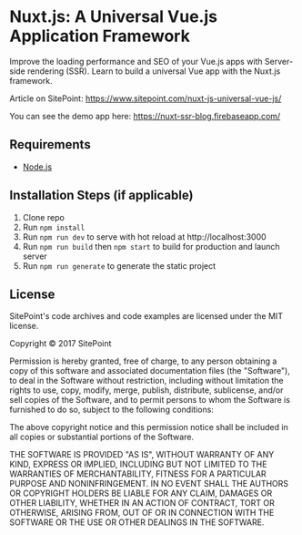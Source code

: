 # Nuxt.js: A Universal Vue.js Application Framework

Improve the loading performance and SEO of your Vue.js apps with Server-side rendering (SSR). Learn to build a universal Vue app with the Nuxt.js framework.

Article on SitePoint: https://www.sitepoint.com/nuxt-js-universal-vue-js/

You can see the demo app here: https://nuxt-ssr-blog.firebaseapp.com/

## Requirements

* [Node.js](http://nodejs.org/)

## Installation Steps (if applicable)

1. Clone repo
2. Run `npm install`
3. Run `npm run dev` to serve with hot reload at http://localhost:3000
4. Run `npm run build` then `npm start` to build for production and launch server
5. Run `npm run generate` to generate the static project

## License

SitePoint's code archives and code examples are licensed under the MIT license.

Copyright © 2017 SitePoint

Permission is hereby granted, free of charge, to any person obtaining a copy of this software and associated documentation files (the "Software"), to deal in the Software without restriction, including without limitation the rights to use, copy, modify, merge, publish, distribute, sublicense, and/or sell copies of the Software, and to permit persons to whom the Software is furnished to do so, subject to the following conditions:

The above copyright notice and this permission notice shall be included in all copies or substantial portions of the Software.

THE SOFTWARE IS PROVIDED "AS IS", WITHOUT WARRANTY OF ANY KIND, EXPRESS OR IMPLIED, INCLUDING BUT NOT LIMITED TO THE WARRANTIES OF MERCHANTABILITY, FITNESS FOR A PARTICULAR PURPOSE AND NONINFRINGEMENT. IN NO EVENT SHALL THE AUTHORS OR COPYRIGHT HOLDERS BE LIABLE FOR ANY CLAIM, DAMAGES OR OTHER LIABILITY, WHETHER IN AN ACTION OF CONTRACT, TORT OR OTHERWISE, ARISING FROM, OUT OF OR IN CONNECTION WITH THE SOFTWARE OR THE USE OR OTHER DEALINGS IN THE SOFTWARE.

